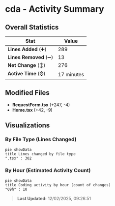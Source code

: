 # cda - Activity Summary 

## Overall Statistics

| Stat                   | Value                                                             |
| ---------------------- | ----------------------------------------------------------------- |
| **Lines Added** (➕)   | 289                                          |
| **Lines Removed** (➖) | 13                                        |
| **Net Change** (↕)    | 276                |
| **Active Time** (⌚)   | 17 minutes |


## Modified Files
- **RequestForm.tsx** (+247, -4)
- **Home.tsx** (+42, -9)

## Visualizations

### By File Type (Lines Changed)

```mermaid
pie showData
title Lines changed by file type
".tsx" : 302
```

### By Hour (Estimated Activity Count)

```mermaid
pie showData
title Coding activity by hour (count of changes)
"09h" : 10
```


> **Last Updated:** 12/02/2025, 09:26:51